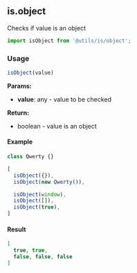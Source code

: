 ## is.object

Checks if value is an object

```javascript
import isObject from '@utils/is/object';
```

### Usage

```javascript
isObject(value)
```

**Params:**

* **value**: any - value to be checked

**Return:**

* boolean - value is an object

#### Example

```javascript
class Qwerty {}

[
  isObject({}),
  isObject(new Qwerty()),

  isObject(window),
  isObject([]),
  isObject(true),
]
```

#### Result

```json
[
  true, true,
  false, false, false
]
```